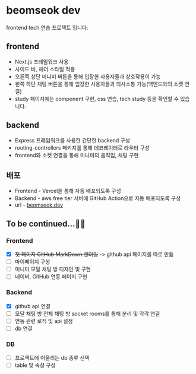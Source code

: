 # beomseok dev

frontend tech 연습 프로젝트 입니다.

## frontend

- Next.js 프레임워크 사용
- 사이드 바, 헤더 스타일 적용
- 오른쪽 상단 미니미 버튼을 통해 입장한 사용자들과 상호작용이 가능
- 왼쪽 하단 채팅 버튼을 통해 입장한 사용자들과 의사소통 가능(백엔드와의 소켓 연결)
- study 페이지에는 component 구현, css 연습, tech study 등을 확인할 수 있습니다.

## backend

- Express 프레임워크를 사용한 간단한 backend 구성
- routing-controllers 패키지를 통해 데코레이터로 라우터 구성
- frontend와 소켓 연결을 통해 미니미의 움직임, 채팅 구현

## 배포

- Frontend - Vercel을 통해 자동 배포되도록 구성
- Backend - aws free tier 서버에 GitHub Action으로 자동 배포되도록 구성
- url - [beomseok.dev](https://beomseok.dev)

## To be continued...🧑‍💻

### Frontend

- [x] ~~첫 페이지 GitHub MarkDown 렌더링~~ -> github api 페이지를 따로 만듦
- [ ] 마이페이지 구성
- [ ] 미니미 모달 채팅 방 디자인 및 구현
- [ ] 네이버, GitHub 연동 페이지 구현

### Backend

- [x] github api 연결
- [ ] 모달 채팅 방 전체 채팅 방 socket rooms를 통해 분리 및 각각 연결
- [ ] 연동 관련 로직 및 api 설정
- [ ] db 연결

### DB

- [ ] 프로젝트에 어울리는 db 종류 선택
- [ ] table 및 속성 구성
